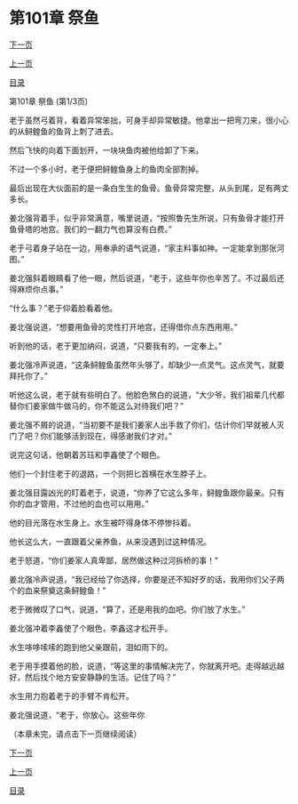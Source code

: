 <h1>第101章   祭鱼</h1>
            <div><p><a href="./301_%E7%AC%AC101%E7%AB%A0_%E7%A5%AD%E9%B1%BC.md">下一页</a></p><p><a href="./299_%E7%AC%AC100%E7%AB%A0_%E9%B1%BC%E9%AA%A8%E5%A1%94.md">上一页</a></p><p><a href="../">目录</a></p></div>
            <div><p>第101章   祭鱼 (第1/3页)</p><p>老于虽然弓着背，看着异常笨拙，可身手却异常敏捷。他拿出一把弯刀来，很小心的从鲟鳇鱼的鱼背上刺了进去。</p><p>然后飞快的向着下面划开，一块块鱼肉被他给卸了下来。</p><p>不过一个多小时，老于便把鲟鳇鱼身上的鱼肉全部割掉。</p><p>最后出现在大伙面前的是一条白生生的鱼骨。鱼骨异常完整，从头到尾，足有两丈多长。</p><p>姜北强背着手，似乎非常满意，嘴里说道，“按照鲁先生所说，只有鱼骨才能打开鱼骨塔的地宫。我们的一翻力气也算没有白费。”</p><p>老于弓着身子站在一边，用奉承的语气说道，“家主料事如神。一定能拿到那张河图。”</p><p>姜北强斜着眼睛看了他一眼，然后说道，“老于，这些年你也辛苦了。不过最后还得麻烦你点事。”</p><p>“什么事？”老于仰着脸看着他。</p><p>姜北强说道，“想要用鱼骨的灵性打开地宫，还得借你点东西用用。”</p><p>听到他的话，老于更加纳闷，说道，“只要我有的，一定奉上。”</p><p>姜北强冷声说道，“这条鲟鳇鱼虽然年头够了，却缺少一点灵气。这点灵气，就要拜托你了。”</p><p>听他这么说，老于就有些明白了。他脸色煞白的说道，“大少爷，我们祖辈几代都替你们姜家做牛做马的，你不能这么对待我们吧？”</p><p>姜北强不屑的说道，“当初要不是我们姜家人出手救了你们，估计你们早就被人灭门了吧？你们能够活到现在，得感谢我们才对。”</p><p>说完这句话，他朝着苏珏和李鑫使了个眼色。</p><p>他们一个封住老于的退路，一个则把匕首横在水生脖子上。</p><p>姜北强目露凶光的盯着老于，说道，“你养了它这么多年，鲟鳇鱼跟你最亲。只有你的血才管用，不过他的血也可以用用。”</p><p>他的目光落在水生身上。水生被吓得身体不停惨抖着。</p><p>他长这么大，一直跟着父亲养鱼，从来没遇到过这种情况。</p><p>老于怒道，“你们姜家人真卑鄙，居然做这种过河拆桥的事！”</p><p>姜北强冷声说道，“我已经给了你选择，你要是还不知好歹的话，我用你们父子两个的血来祭奠这条鲟鳇鱼！”</p><p>老于微微叹了口气，说道，“算了，还是用我的血吧。你们放了水生。”</p><p>姜北强冲着李鑫使了个眼色，李鑫这才松开手。</p><p>水生哆哆嗦嗦的跑到他父亲跟前，泪如雨下的。</p><p>老于用手摸着他的脸，说道，“等这里的事情解决完了，你就离开吧。走得越远越好，然后找个地方安安静静的生活。记住了吗？”</p><p>水生用力抱着老于的手臂不肯松开。</p><p>姜北强说道，“老于，你放心。这些年你</p><p>（本章未完，请点击下一页继续阅读）</p></div>
            <div><p><a href="./301_%E7%AC%AC101%E7%AB%A0_%E7%A5%AD%E9%B1%BC.md">下一页</a></p><p><a href="./299_%E7%AC%AC100%E7%AB%A0_%E9%B1%BC%E9%AA%A8%E5%A1%94.md">上一页</a></p><p><a href="../">目录</a></p></div>